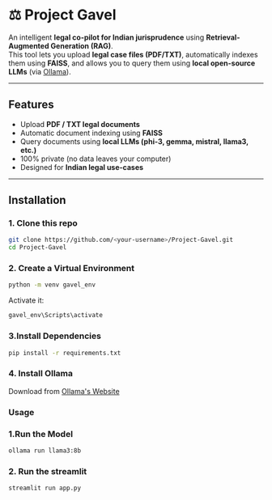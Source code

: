 # ⚖️ Project Gavel  
An intelligent **legal co-pilot for Indian jurisprudence** using **Retrieval-Augmented Generation (RAG)**.  
This tool lets you upload **legal case files (PDF/TXT)**, automatically indexes them using **FAISS**, and allows you to query them using **local open-source LLMs** (via [Ollama](https://ollama.com/)).  


---

##  Features  
-  Upload **PDF / TXT legal documents**  
-  Automatic document indexing using **FAISS**  
-  Query documents using **local LLMs (phi-3, gemma, mistral, llama3, etc.)**  
-  100% private (no data leaves your computer)  
-  Designed for **Indian legal use-cases**  

---

## Installation  

### 1. Clone this repo  
```bash
git clone https://github.com/<your-username>/Project-Gavel.git
cd Project-Gavel
```
 ### 2. Create a Virtual Environment
 ```bash
python -m venv gavel_env
```
Activate it:
```bash
gavel_env\Scripts\activate
```
### 3.Install Dependencies
```bash
pip install -r requirements.txt
```

### 4. Install Ollama
Download from [Ollama's Website](https://ollama.com/download)



###  Usage
### 1.Run the Model
```bash
ollama run llama3:8b
```


### 2. Run the streamlit
```bash
streamlit run app.py
```

